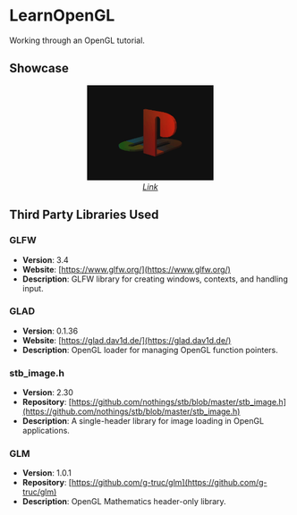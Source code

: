# LearnOpenGL

Working through an OpenGL tutorial.

## Showcase
<p align="center">
  <img src="https://github.com/mingthang/LearnOpenGL/blob/master/Resources/Images/PlayStation.gif" width="45%" />
  <br />
  <em><a href="https://github.com/mingthang/LearnOpenGL/tree/master/01%20-%20Getting%20Started/04%20-%20Textures">Link</a></em>
</p>

## Third Party Libraries Used

### GLFW
- **Version**: 3.4
- **Website**: [https://www.glfw.org/](https://www.glfw.org/)
- **Description**: GLFW library for creating windows, contexts, and handling input.

### GLAD
- **Version**: 0.1.36
- **Website**: [https://glad.dav1d.de/](https://glad.dav1d.de/)
- **Description**: OpenGL loader for managing OpenGL function pointers.

### stb_image.h
- **Version**: 2.30
- **Repository**: [https://github.com/nothings/stb/blob/master/stb_image.h](https://github.com/nothings/stb/blob/master/stb_image.h)
- **Description**: A single-header library for image loading in OpenGL applications.

### GLM
- **Version**: 1.0.1
- **Repository**: [https://github.com/g-truc/glm](https://github.com/g-truc/glm)
- **Description**: OpenGL Mathematics header-only library.
